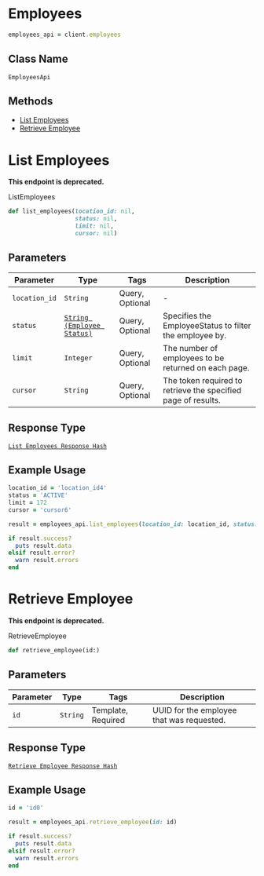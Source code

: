 # Employees

```ruby
employees_api = client.employees
```

## Class Name

`EmployeesApi`

## Methods

* [List Employees](../../doc/api/employees.md#list-employees)
* [Retrieve Employee](../../doc/api/employees.md#retrieve-employee)


# List Employees

**This endpoint is deprecated.**

ListEmployees

```ruby
def list_employees(location_id: nil,
                   status: nil,
                   limit: nil,
                   cursor: nil)
```

## Parameters

| Parameter | Type | Tags | Description |
|  --- | --- | --- | --- |
| `location_id` | `String` | Query, Optional | - |
| `status` | [`String (Employee Status)`](../../doc/models/employee-status.md) | Query, Optional | Specifies the EmployeeStatus to filter the employee by. |
| `limit` | `Integer` | Query, Optional | The number of employees to be returned on each page. |
| `cursor` | `String` | Query, Optional | The token required to retrieve the specified page of results. |

## Response Type

[`List Employees Response Hash`](../../doc/models/list-employees-response.md)

## Example Usage

```ruby
location_id = 'location_id4'
status = 'ACTIVE'
limit = 172
cursor = 'cursor6'

result = employees_api.list_employees(location_id: location_id, status: status, limit: limit, cursor: cursor)

if result.success?
  puts result.data
elsif result.error?
  warn result.errors
end
```


# Retrieve Employee

**This endpoint is deprecated.**

RetrieveEmployee

```ruby
def retrieve_employee(id:)
```

## Parameters

| Parameter | Type | Tags | Description |
|  --- | --- | --- | --- |
| `id` | `String` | Template, Required | UUID for the employee that was requested. |

## Response Type

[`Retrieve Employee Response Hash`](../../doc/models/retrieve-employee-response.md)

## Example Usage

```ruby
id = 'id0'

result = employees_api.retrieve_employee(id: id)

if result.success?
  puts result.data
elsif result.error?
  warn result.errors
end
```

